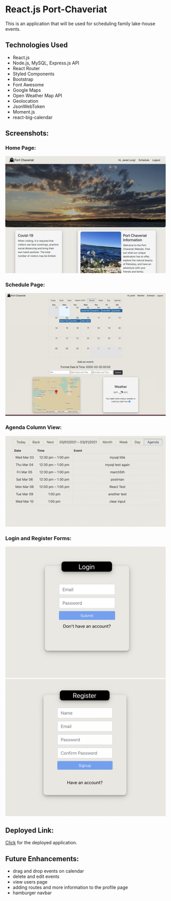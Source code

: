 # React.js Port-Chaveriat

This is an application that will be used for scheduling family lake-house events.

## Technologies Used

- React.js
- Node.js, MySQL, Express.js API
- React Router
- Styled Components
- Bootstrap
- Font Awesome
- Google Maps
- Open Weather Map API
- Geolocation
- JsonWebToken
- Moment.js
- react-big-calendar

## Screenshots:

### Home Page:

![home](./public/images/home.png)

### Schedule Page:

![schedule](./public/images/schedule.png)

### Agenda Column View:

![agenda](./public/images/agendaview.png)

### Login and Register Forms:

![login](./public/images/login.png)
![regiser](./public/images/signup.png)

## Deployed Link:

[Click](https://port-chaveriat.herokuapp.com/) for the deployed application.

## Future Enhancements:

- drag and drop events on calendar
- delete and edit events
- view users page
- adding routes and more information to the profile page
- hamburger navbar
